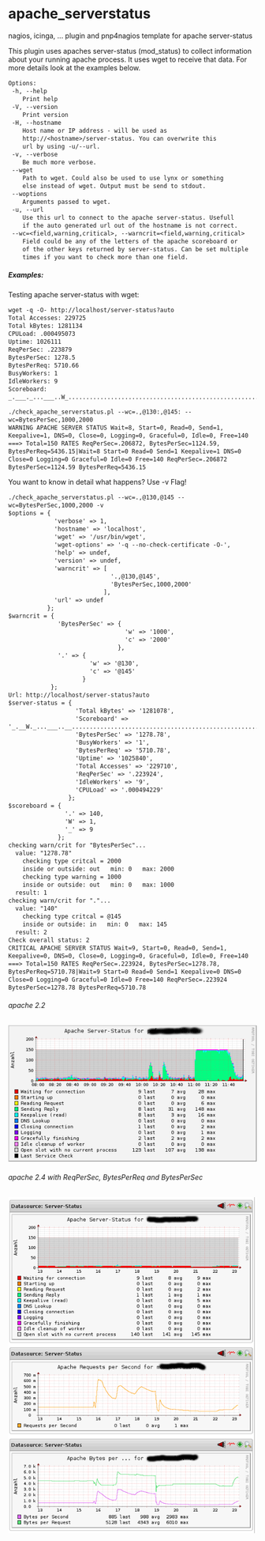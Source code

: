 # apache_serverstatus
nagios, icinga, ... plugin and pnp4nagios template for apache server-status

This plugin uses apaches server-status (mod_status) to collect information about your running apache process. It uses wget to receive that data. For more details look at the examples below.

```
Options:
 -h, --help
    Print help
 -V, --version
    Print version
 -H, --hostname
    Host name or IP address - will be used as 
    http://<hostname>/server-status. You can overwrite this
    url by using -u/--url.
 -v, --verbose
    Be much more verbose.
 --wget
    Path to wget. Could also be used to use lynx or something
    else instead of wget. Output must be send to stdout.
 --woptions
    Arguments passed to wget.
 -u, --url
    Use this url to connect to the apache server-status. Usefull
    if the auto generated url out of the hostname is not correct.
 --wc=<field,warning,critical>, --warncrit=<field,warning,critical>
    Field could be any of the letters of the apache scoreboard or
    of the other keys returned by server-status. Can be set multiple
    times if you want to check more than one field.
```

##### Examples:

Testing apache server-status with wget:
```
wget -q -O- http://localhost/server-status?auto
Total Accesses: 229725
Total kBytes: 1281134
CPULoad: .000495073
Uptime: 1026111
ReqPerSec: .223879
BytesPerSec: 1278.5
BytesPerReq: 5710.66
BusyWorkers: 1
IdleWorkers: 9
Scoreboard: _.___._...___..W_.....................................................................................................................................
```

```
./check_apache_serverstatus.pl --wc=.,@130:,@145: --wc=BytesPerSec,1000,2000
WARNING APACHE SERVER STATUS Wait=8, Start=0, Read=0, Send=1, Keepalive=1, DNS=0, Close=0, Logging=0, Graceful=0, Idle=0, Free=140 ===> Total=150 RATES ReqPerSec=.206872, BytesPerSec=1124.59, BytesPerReq=5436.15|Wait=8 Start=0 Read=0 Send=1 Keepalive=1 DNS=0 Close=0 Logging=0 Graceful=0 Idle=0 Free=140 ReqPerSec=.206872 BytesPerSec=1124.59 BytesPerReq=5436.15
```

You want to know in detail what happens? Use -v Flag!
```
./check_apache_serverstatus.pl --wc=.,@130,@145 --wc=BytesPerSec,1000,2000 -v
$options = {
             'verbose' => 1,
             'hostname' => 'localhost',
             'wget' => '/usr/bin/wget',
             'wget-options' => '-q --no-check-certificate -O-',
             'help' => undef,
             'version' => undef,
             'warncrit' => [
                             '.,@130,@145',
                             'BytesPerSec,1000,2000'
                           ],
             'url' => undef
           };
$warncrit = {
              'BytesPerSec' => {
                                 'w' => '1000',
                                 'c' => '2000'
                               },
              '.' => {
                       'w' => '@130',
                       'c' => '@145'
                     }
            };
Url: http://localhost/server-status?auto
$server-status = {
                   'Total kBytes' => '1281078',
                   'Scoreboard' => '_.__W._...___..__.....................................................................................................................................',
                   'BytesPerSec' => '1278.78',
                   'BusyWorkers' => '1',
                   'BytesPerReq' => '5710.78',
                   'Uptime' => '1025840',
                   'Total Accesses' => '229710',
                   'ReqPerSec' => '.223924',
                   'IdleWorkers' => '9',
                   'CPULoad' => '.000494229'
                 };
$scoreboard = {
                '.' => 140,
                'W' => 1,
                '_' => 9
              };
checking warn/crit for "BytesPerSec"...
  value: "1278.78"
    checking type critcal = 2000
    inside or outside: out   min: 0   max: 2000
    checking type warning = 1000
    inside or outside: out   min: 0   max: 1000
  result: 1
checking warn/crit for "."...
  value: "140"
    checking type critcal = @145
    inside or outside: in   min: 0   max: 145
  result: 2
Check overall status: 2
CRITICAL APACHE SERVER STATUS Wait=9, Start=0, Read=0, Send=1, Keepalive=0, DNS=0, Close=0, Logging=0, Graceful=0, Idle=0, Free=140 ===> Total=150 RATES ReqPerSec=.223924, BytesPerSec=1278.78, BytesPerReq=5710.78|Wait=9 Start=0 Read=0 Send=1 Keepalive=0 DNS=0 Close=0 Logging=0 Graceful=0 Idle=0 Free=140 ReqPerSec=.223924 BytesPerSec=1278.78 BytesPerReq=5710.78
```

###### apache 2.2
![Screenshot apache 2.2](https://raw.githubusercontent.com/SteScho/apache_serverstatus/master/screenshots/diagramm-1.png?raw=true "Apache 2.2")

###### apache 2.4 with ReqPerSec, BytesPerReq and BytesPerSec
![Screenshot apache 2.4](https://raw.githubusercontent.com/SteScho/apache_serverstatus/master/screenshots/diagramm-2.png?raw=true "Apache 2.4")
